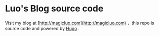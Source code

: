 # Luo's Blog source code

Visit my blog at [http://magicluo.com](http://magicluo.com) ，this repo is source code and  powered by [Hugo](https://github.com/gohugoio/hugo) .

